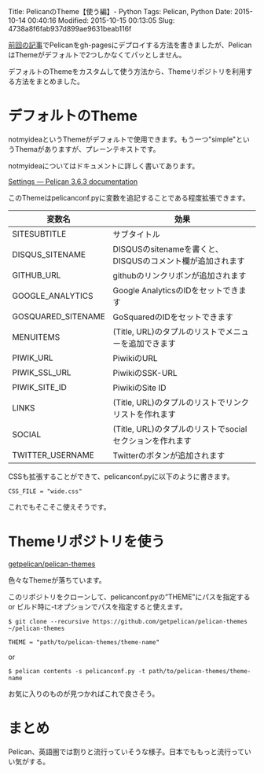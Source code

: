 Title: PelicanのTheme【使う編】- Python
Tags: Pelican, Python
Date: 2015-10-14 00:40:16
Modified: 2015-10-15 00:13:05
Slug: 4738a8f6fab937d899ae9631beab116f

[前回の記事](http://blog.muuny-blue.info/64517d8435994992e682b3e4aa0a0661.html "Pelicanでブログを始める最初の一歩")でPelicanをgh-pagesにデプロイする方法を書きましたが、PelicanはThemeがデフォルトで2つしかなくてパッとしません。

デフォルトのThemeをカスタムして使う方法から、Themeリポジトリを利用する方法をまとめました。

# デフォルトのTheme

notmyideaというThemeがデフォルトで使用できます。もう一つ"simple"というThemaがありますが、プレーンテキストです。

notmyideaについてはドキュメントに詳しく書いてあります。

[Settings — Pelican 3.6.3 documentation](http://docs.getpelican.com/en/3.6.3/settings.html#themes "Settings — Pelican 3.6.3 documentation")

このThemeはpelicanconf.pyに変数を追記することである程度拡張できます。

変数名 | 効果  |
------ |-------|
SITESUBTITLE       | サブタイトル
DISQUS_SITENAME    | DISQUSのsitenameを書くと、DISQUSのコメント欄が追加されます
GITHUB_URL         | githubのリンクリボンが追加されます
GOOGLE_ANALYTICS   | Google AnalyticsのIDをセットできます
GOSQUARED_SITENAME | GoSquaredのIDをセットできます
MENUITEMS          | (Title, URL)のタプルのリストでメニューを追加できます
PIWIK_URL          | PiwikiのURL
PIWIK_SSL_URL      | PiwikiのSSK-URL
PIWIK_SITE_ID      | PiwikiのSite ID
LINKS              | (Title, URL)のタプルのリストでリンクリストを作れます
SOCIAL             | (Title, URL)のタプルのリストでsocialセクションを作れます
TWITTER_USERNAME   | Twitterのボタンが追加されます

CSSも拡張することができて、pelicanconf.pyに以下のように書きます。

```
CSS_FILE = "wide.css"
```

これでもそこそこ使えそうです。

# Themeリポジトリを使う

[getpelican/pelican-themes](https://github.com/getpelican/pelican-themes "getpelican/pelican-themes")

色々なThemeが落ちています。

このリポジトリをクローンして、pelicanconf.pyの”THEME"にパスを指定する or ビルド時に-tオプションでパスを指定すると使えます。

```
$ git clone --recursive https://github.com/getpelican/pelican-themes ~/pelican-themes
```

```
THEME = "path/to/pelican-themes/theme-name"
```

or

```
$ pelican contents -s pelicanconf.py -t path/to/pelican-themes/theme-name
```

お気に入りのものが見つかればこれで良さそう。

# まとめ

Pelican、英語圏では割りと流行っていそうな様子。日本でももっと流行っていい気がする。
